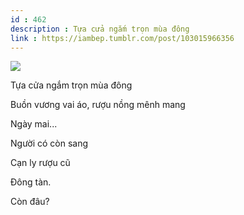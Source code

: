```yaml
---
id : 462
description : Tựa cửa ngắm trọn mùa đông
link : https://iambep.tumblr.com/post/103015966356
---
```


![](https://64.media.tumblr.com/ddf89df5e95125aca12ab6621cfb753f/tumblr_nf9qiix0UR1u3a9rjo1_1280.jpg)

Tựa cửa ngắm trọn mùa đông

Buồn vương vai áo, rượu nồng mênh mang

Ngày mai...

Người có còn sang

Cạn ly rượu cũ

Đông tàn.

Còn đâu?